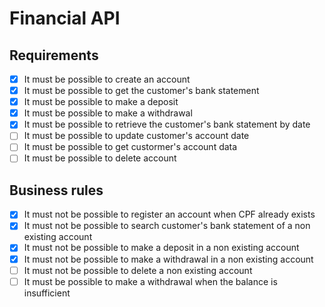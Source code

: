 # Financial API

## Requirements

- [x] It must be possible to create an account
- [x] It must be possible to get the customer's bank statement
- [x] It must be possible to make a deposit
- [x] It must be possible to make a withdrawal
- [x] It must be possible to retrieve the customer's bank statement by date
- [ ] It must be possible to update customer's account date
- [ ] It must be possible to get custormer's account data
- [ ] It must be possible to delete account

## Business rules

- [x] It must not be possible to register an account when CPF already exists
- [x] It must not be possible to search customer's bank statement of a non existing account
- [x] It must not be possible to make a deposit in a non existing account
- [x] It must not be possible to make a withdrawal in a non existing account
- [ ] It must not be possible to delete a non existing account
- [ ] It must be possible to make a withdrawal when the balance is insufficient
